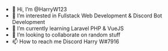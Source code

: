 - 👋 Hi, I’m @HarryW123
- 👀 I’m interested in Fullstack Web Development & Discord Bot Development
- 🌱 I’m currently learning Laravel PHP & VueJS
- 💞️ I’m looking to collaborate on random stuff
- 📫 How to reach me Discord Harry W#7916

<!---
HarryW123/HarryW123 is a ✨ special ✨ repository because its `README.md` (this file) appears on your GitHub profile.
You can click the Preview link to take a look at your changes.
--->
